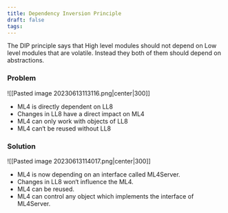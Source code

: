 ```yaml
---
title: Dependency Inversion Principle
draft: false
tags:
---
```

   

The DIP principle says that High level modules should not depend on Low level modules that are volatile. Instead they both of them should depend on abstractions. 

### Problem
![[Pasted image 20230613113116.png|center|300]]

- ML4 is directly dependent on LL8 
- Changes in LL8 have a direct impact on ML4
- ML4 can only work with objects of LL8
- ML4 can‘t be reused without LL8
### Solution
![[Pasted image 20230613114017.png|center|300]]

- ML4 is now depending on an interface called ML4Server.
- Changes in LL8 won‘t influence the ML4.
- ML4 can be reused.
- ML4 can control any object which implements the interface of ML4Server. 





